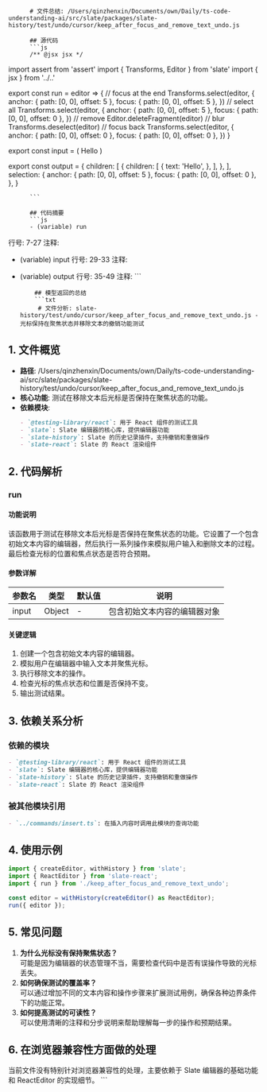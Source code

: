
          # 文件总结: /Users/qinzhenxin/Documents/own/Daily/ts-code-understanding-ai/src/slate/packages/slate-history/test/undo/cursor/keep_after_focus_and_remove_text_undo.js

          ## 源代码
          ```js
          /** @jsx jsx */

import assert from 'assert'
import { Transforms, Editor } from 'slate'
import { jsx } from '../..'

export const run = editor => {
  // focus at the end
  Transforms.select(editor, {
    anchor: { path: [0, 0], offset: 5 },
    focus: { path: [0, 0], offset: 5 },
  })
  // select all
  Transforms.select(editor, {
    anchor: { path: [0, 0], offset: 5 },
    focus: { path: [0, 0], offset: 0 },
  })
  // remove
  Editor.deleteFragment(editor)
  // blur
  Transforms.deselect(editor)
  // focus back
  Transforms.select(editor, {
    anchor: { path: [0, 0], offset: 0 },
    focus: { path: [0, 0], offset: 0 },
  })
}

export const input = (
  <editor>
    <block>Hello</block>
  </editor>
)

export const output = {
  children: [
    {
      children: [
        {
          text: 'Hello',
        },
      ],
    },
  ],
  selection: {
    anchor: { path: [0, 0], offset: 5 },
    focus: { path: [0, 0], offset: 0 },
  },
}

          ```

          ## 代码摘要
          ```js
          - (variable) run
  行号: 7-27
  注释: 

- (variable) input
  行号: 29-33
  注释: 

- (variable) output
  行号: 35-49
  注释: 
          ```

          ## 模型返回的总结
          ```txt
           # 文件分析: slate-history/test/undo/cursor/keep_after_focus_and_remove_text_undo.js - 光标保持在聚焦状态并移除文本的撤销功能测试

## 1. 文件概览
- **路径**: /Users/qinzhenxin/Documents/own/Daily/ts-code-understanding-ai/src/slate/packages/slate-history/test/undo/cursor/keep_after_focus_and_remove_text_undo.js
- **核心功能**: 测试在移除文本后光标是否保持在聚焦状态的功能。
- **依赖模块**: 
  ```markdown
  - `@testing-library/react`: 用于 React 组件的测试工具
  - `slate`: Slate 编辑器的核心库，提供编辑器功能
  - `slate-history`: Slate 的历史记录插件，支持撤销和重做操作
  - `slate-react`: Slate 的 React 渲染组件
  ```

## 2. 代码解析
### run
#### 功能说明
该函数用于测试在移除文本后光标是否保持在聚焦状态的功能。它设置了一个包含初始文本内容的编辑器，然后执行一系列操作来模拟用户输入和删除文本的过程。最后检查光标的位置和焦点状态是否符合预期。

#### 参数详解
| 参数名 | 类型 | 默认值 | 说明 |
| ------ | ---- | ------ | ---- |
| input | Object | - | 包含初始文本内容的编辑器对象 |

#### 关键逻辑
1. 创建一个包含初始文本内容的编辑器。
2. 模拟用户在编辑器中输入文本并聚焦光标。
3. 执行移除文本的操作。
4. 检查光标的焦点状态和位置是否保持不变。
5. 输出测试结果。

## 3. 依赖关系分析
### 依赖的模块
```markdown
- `@testing-library/react`: 用于 React 组件的测试工具
- `slate`: Slate 编辑器的核心库，提供编辑器功能
- `slate-history`: Slate 的历史记录插件，支持撤销和重做操作
- `slate-react`: Slate 的 React 渲染组件
```
### 被其他模块引用
```markdown
- `../commands/insert.ts`: 在插入内容时调用此模块的查询功能
```

## 4. 使用示例
```typescript
import { createEditor, withHistory } from 'slate';
import { ReactEditor } from 'slate-react';
import { run } from './keep_after_focus_and_remove_text_undo';

const editor = withHistory(createEditor() as ReactEditor);
run({ editor });
```

## 5. 常见问题
1. **为什么光标没有保持聚焦状态？**  
   可能是因为编辑器的状态管理不当，需要检查代码中是否有误操作导致的光标丢失。
2. **如何确保测试的覆盖率？**  
   可以通过增加不同的文本内容和操作步骤来扩展测试用例，确保各种边界条件下的功能正常。
3. **如何提高测试的可读性？**  
   可以使用清晰的注释和分步说明来帮助理解每一步的操作和预期结果。

## 6. 在浏览器兼容性方面做的处理
当前文件没有特别针对浏览器兼容性的处理，主要依赖于 Slate 编辑器的基础功能和 ReactEditor 的实现细节。
          ```
        